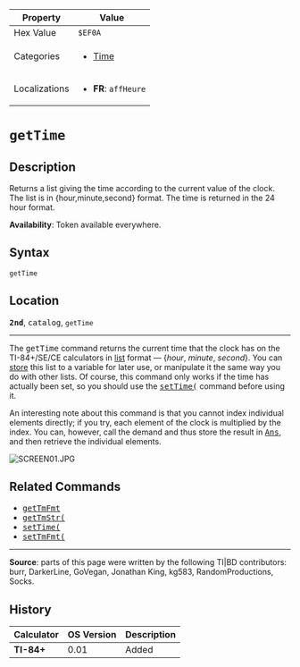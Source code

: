 | Property      | Value |
|---------------|-------|
| Hex Value     | `$EF0A`|
| Categories    | <ul><li>[Time](<../categories/Time.md>)</li></ul> |
| Localizations | <ul><li><b>FR</b>: `affHeure`</li></ul> |

# `getTime`

## Description
Returns a list giving the time according to the current value of the clock. The list is in {hour,minute,second} format. The time is returned in the 24 hour format.


<b>Availability</b>: Token available everywhere.

## Syntax
`getTime`

## Location
<tt><kbd><b>2nd</b></kbd></tt>, <kbd>catalog</kbd>, `getTime`
<hr>

The <tt>getTime</tt> command returns the current time that the clock has on the TI-84+/SE/CE calculators in [list](lists) format — {_hour_, _minute_, _second_}. You can [store](store.md) this list to a variable for later use, or manipulate it the same way you do with other lists. Of course, this command only works if the time has actually been set, so you should use the <tt><a href="setTime(.md">setTime(</a></tt> command before using it.

An interesting note about this command is that you cannot index individual elements directly; if you try, each element of the clock is multiplied by the index. You can, however, call the demand and thus store the result in <tt><a href="Ans.md">Ans</a></tt>, and then retrieve the individual elements.

![SCREEN01.JPG](http://tibasicdev.wikidot.com/local--files/gettime/SCREEN01.JPG)

## Related Commands

*   <tt><a href="getTmFmt.md">getTmFmt</a></tt>
*   <tt><a href="getTmStr(.md">getTmStr(</a></tt>
*   <tt><a href="setTime(.md">setTime(</a></tt>
*   <tt><a href="setTmFmt(.md">setTmFmt(</a></tt>

* * *

**Source**: parts of this page were written by the following TI|BD contributors: burr, DarkerLine, GoVegan, Jonathan King, kg583, RandomProductions, Socks.

## History
| Calculator | OS Version | Description |
|------------|------------|-------------|
| <b>TI-84+</b> | 0.01 | Added |


